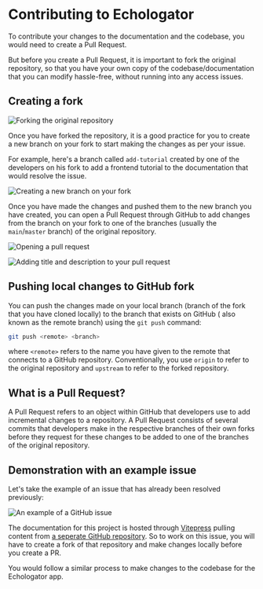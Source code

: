 # Contributing to Echologator

To contribute your changes to the documentation and the codebase, you would need to create a Pull Request. 

But before you create a Pull Request, it is important to fork the original repository, so that you have your own copy of the codebase/documentation that you can modify hassle-free, without running into any access issues.

## Creating a fork
![Forking the original repository](/imgs/createfork.png)

Once you have forked the repository, it is a good practice for you to create a new branch on your fork to start making the changes as per your issue. 

For example, here's a branch called `add-tutorial` created by one of the developers on his fork to add a frontend tutorial to the documentation that would resolve the issue. 

![Creating a new branch on your fork](/imgs/createbranch.png)

Once you have made the changes and pushed them to the new branch you have created, you can open a Pull Request through GitHub to add changes from the branch on your fork to one of the branches (usually the `main`/`master` branch) of the original repository.

![Opening a pull request](/imgs/openpullrequest.png)

![Adding title and description to your pull request](/imgs/openpullrequest2.png)

## Pushing local changes to GitHub fork

You can push the changes made on your local branch (branch of the fork that you have cloned locally) to the branch that exists on GitHub ( also known as the remote branch) using the `git push` command:
```bash
git push <remote> <branch> 
```
where `<remote>` refers to the name you have given to the remote that connects to a GitHub repository. Conventionally, you use `origin` to refer to the original repository and `upstream` to refer to the forked repository.

## What is a Pull Request?
A Pull Request refers to an object within GitHub that developers use to add incremental changes to a repository. A Pull Request consists of several commits that developers make in the respective branches of their own forks before they request for these changes to be added to one of the branches of the original repository.

## Demonstration with an example issue
Let's take the example of an issue that has already been resolved previously:

![An example of a GitHub issue](/imgs/exampleissue.png)

The documentation for this project is hosted through [Vitepress](https://vitepress.dev/) pulling content from [a seperate GitHub repository](https://github.com/AlexanderWangY/OSC-Proximity-Documentation). So to work on this issue, you will have to create a fork of that repository and make changes locally before you create a PR. 

You would follow a similar process to make changes to the codebase for the Echologator app.



